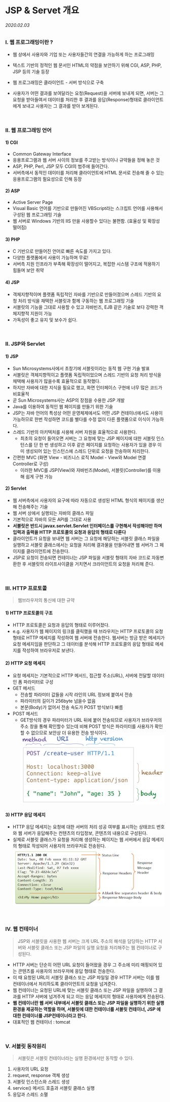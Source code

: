 # JSP & Servet 개요

###### 2020.02.03

### I. 웹 프로그래밍이란 ?

- 웹 상에서 사용자와 기업 또는 사용자들간의 연결을 가능하게 하는 프로그래밍

- 텍스트 기반의 정적인 웹 문서인 HTML의 약점을 보안하기 위해 CGI, ASP, PHP, JSP 등의 기술 등장

- 웹 프로그래밍은 클라이언트 - 서버 방식으로 구축

- 사용자가 어떤 결과를 보여달라는 요청(Request)을 서버에 보내게 되면, 서버는 그 요청을 받아들여서 데이터를 처리한 후 결과를 응답(Response)형태로 클라이언트에게 보내고 사용자는 그 결과를 받아 보게된다.

<br />

### II. 웹 프로그래밍 언어

#### 1) CGI
- Common Gateway Interface
- 응용프로그램과 웹 서버 사이의 정보를 주고받는 방식이나 규약들을 정해 놓은 것
- ASP, PHP, Perl, JSP 모두 CGI의 범주에 들어간다.
- 서버측에서 동적인 데이터를 처리해 클라이언트에 HTML 문서로 전송해 줄 수 있는 응용프로그램의 필요성으로 인해 등장

#### 2) ASP
- Active Server Page
- Visual Basic 언어를 기반으로 만들어진 VBScript라는 스크립트 언어를 사용해서 구성된 웹 프로그래밍 기술
- 웹 서버로 Windows 기반의 IIS 만을 사용할수 있다는 불편함. (효율성 및 확장성 떨어짐)

#### 3) PHP
- C 기반으로 만들어진 언어로 빠른 속도를 가지고 있다.
- 다양한 플랫폼에서 사용이 가능하며 무료!
- 서버측 지원 인프라가 부족해 확장성이 떨어지고, 복잡한 시스템 구조에 적용하기 힘들며 보안 취약

#### 4) JSP
- 객체지향적이며 플랫폼 독립적인 자바를 기반으로 만들어졌으며 스레드 기반의 요청 처리 방식을 채택한 서블릿과 함께 구동하는 웹 프로그래밍 기술
- 서블릿의 기능을 그대로 사용할 수 있고 자바빈즈, EJB 같은 기술로 보다 강력한 객체지향적 지원이 가능
- 가독성이 좋고 유지 및 보수가 쉽다.

<br />


### II. JSP와  Servlet

#### 1) JSP
- Sun Microsystems사에서 초창기에 서블릿이라는 동적 웹 구현 기술 발표
- 서블릿은 객체지향적이고 플랫폼 독립적이었으며 스레드 기반의 요청 처리 방식을 채택해 사용자가 많을수록 효율적으로 동작했다.
- 하지만 자바에 대한 지식을 필요로 했고, 화면 인터페이스 구현에 너무 많은 코드가 비효율적
- 곧 Sun Microsystems사는 ASP의 장점을 수용한 JSP 개발
- Java를 이용하여 동적인 웹 페이지를 만들기 위한 기술
- JSP는 자바 언어의 특성상 어떤 운영체제에서도 어떤 JSP 컨테이너에서도 사용이 가능하므로 한번 작성하면 코드를 별다를 수정 없이 다른 플랫폼으로 이식이 가능하다.
- 스레드 기반의 아키텍처를 사용해 서버 자원을 효율적으로 사용한다.
    - 최초의 요청이 들어오면 서버는 그 요청에 맞는 JSP 페이지에 대한 서블릿 인스턴스를 단 한 번 생성하고 이후 같은 페이지를 요청하는 사용자가 있을 경우 이미 생성되어 있는 인스턴스에 스레드 단위로 요청을 전송하여 처리한다.
- 간편한 MVC (화면 View - 비즈니스 로직 Model - View와 Model 연결 Controller로 구성)
    - 이러한 MVC를 JSP(View)와 자바빈즈(Model), 서블릿(Controller)를 이용해 쉽게 구현 가능


#### 2) Servlet
- 웹 서버측에서 사용자의 요구에 따라 자동으로 생성된 HTML 형식의 페이지를 생산해 전송해주는 기술
- 웹 서버 상에서 실행되는 자바의 클래스 파일
- 기본적으로 자바의 모든 API를 그대로 사용
- **서블릿은 반드시 javax.servlet.Servlet 인터페이스를 구현해서 작성해야만 하며 입력과 출력을 HTTP 프로토콜의 요청과 응답의 형태로 다룬다**
- 클라이언트가 요청을 보내면 웹 서버는 그 요청에 해당하는 서블릿 클래스 파일을 실행하고 서블릿 클래스에서는 요청을 처리해 결과물을 만들어내면 웹 서버가 그 페이지를 클라이언트에 전송한다.
- JSP로 요청이 전송되면 컨테이너는 JSP 파일을 서블릿 형태의 자바 코드로 자동변환한 후 서블릿의 라이프사이클을 거치면서 크라이언트의 요청을 처리해 준다.

<br />

### III. HTTP 프로토콜

>웹브라우저의 통신에 대한 규약

#### 1) HTTP 프로토콜의 구조

- HTTP 프로토콜은 요청과 응답의 형태로 이루어졌다.
- e.g. 사용자가 웹 페이지의 링크를 클릭했을 때 브라우저는 HTTP 프로토콜의 요청 형태로 HTTP 메세지를 작성하여 웹 서버에 전송한다. 웹서버는 방금 받은 메세지가 요청 메세지임을 판단하고 그 데이터를 분석해 HTTP 프로토콜의 응답 형태로 메세지를 작성하여 브라우저로 보낸다.

#### 2) HTTP 요청 메세지

- 요청 메세지는 기본적으로 HTTP 메서드, 접근할 주소(URL), 서버에 전달할 데이터인 폼 파라미터로 구성
- GET 메서드
    - 전송할 파라미터 값들을 시작 라인의 URL 정보에 붙여서 전송
    - 파라미터의 길이가 256byte 넘을수 없음
    - 본문(Body)가 없어서 전송 속도가 POST 방식보다 빠름
- POST 메서드
    - GET방식의 경우 파라미터가 URL 뒤에 붙어 전송되므로 사용자가 브라우저의 주소 창을 통해 확인할수 있는데 비해 POST 방식은 파라미터를 사용자가 확인할 수 없으므로 보안상 더 유용한 전송 방식이다.
    ![](assets/post.png)

#### 3) HTTP 응답 메세지
- HTTP 응답 메세지는 요청에 대한 서버의 처리 성공 여부를 표시하는 상태코드 번호와 웹 서버가 응답해주는 컨텐츠의 타입정보, 콘텐츠의 내용으로 구성된다.
- 실제로 서블릿 클래스가 요청을 처리해 생성하는 페이지는 웹 서버에서 응답 메세지의 형태로 작성되어 사용자의 브라우저로 전송된다.
    ![](assets/http-response.png)

<br />

### IV. 웹 컨테이너

>JSP와 서블릿을 사용한 웹 서버는 크게 URL 주소의 해석을 담당하는 HTTP 서버와 서블릿 클래스 또는 JSP 파일의 실행 요청을 처리해주는 웹 컨테이너로 구성된다.
- HTTP 서버는 단순히 어떤 URL 요청이 들어왔을 경우 그 주소에 미리 매핑되어 있는 콘텐츠를 사용자의 브라우저에 응답 형태로 전송한다.
- 이 때 요청된 URL이 서블릿 클래스 또는 JSP 파일일 경우 HTTP 서버는 이를 웹 컨테이너에서 처리하도록 클라이언트의 요청을 넘겨준다.
- 웹 컨테이너는 요청된 URL에 맞는 서블릿 클래스 또는 JSP 파일을 실행하여 그 결과를 HTTP 서버에 넘겨주게 되고 이는 응답 메세지의 형태로 사용자에게 전송된다.
- **웹 컨테이너란 웹 서버 내부에서 서블릿 클래스 또는 JSP 파일을 실행하기 위한 실행 환경을 제공하는 역할을 하며, 서블릿에 대한 컨테이너를 서블릿 컨테이너, JSP 에대한 컨테이너를 JSP컨테이너라고 한다.**
- 대표적인 웹 컨테이너 : tomcat

<br />

### V. 서블릿 동작원리

>서블릿은 서블릿 컨테이너라는 실행 환경에서만 동작할 수 있다.

1. 사용자의 URL 요청
2. request, response 객체 생성
3. 서블릿 인스턴스와 스레드 생성
4. service() 메서드 호출과 서블릿 클래스 실행
5. 응답과 스레드 소멸